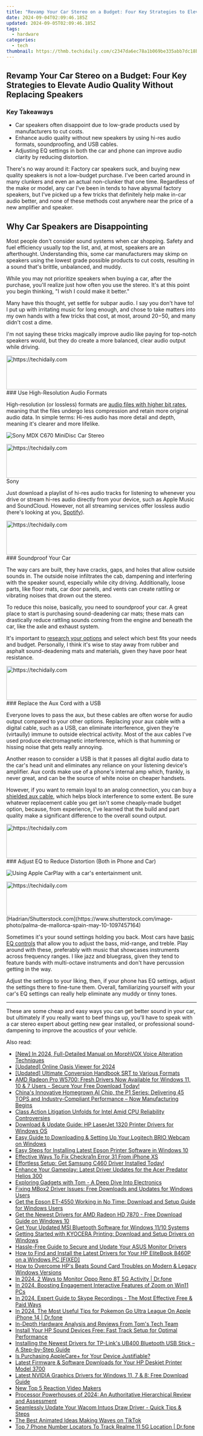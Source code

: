 ```yaml
---
title: "Revamp Your Car Stereo on a Budget: Four Key Strategies to Elevate Audio Quality Without Replacing Speakers"
date: 2024-09-04T02:09:46.185Z
updated: 2024-09-05T02:09:46.185Z
tags:
  - hardware
categories:
  - tech
thumbnail: https://thmb.techidaily.com/c2347da6ec78a1b069be335abb7dc18b2b1262d176e6b4d47161337afbbb6cd1.jpeg
---
```


## Revamp Your Car Stereo on a Budget: Four Key Strategies to Elevate Audio Quality Without Replacing Speakers

### Key Takeaways

* Car speakers often disappoint due to low-grade products used by manufacturers to cut costs.
* Enhance audio quality without new speakers by using hi-res audio formats, soundproofing, and USB cables.
* Adjusting EQ settings in both the car and phone can improve audio clarity by reducing distortion.

 There's no way around it: Factory car speakers suck, and buying new quality speakers is not a low-budget purchase. I've been carted around in many clunkers and even an actual non-clunker that one time. Regardless of the make or model, any car I've been in tends to have abysmal factory speakers, but I've picked up a few tricks that definitely help make in-car audio better, and none of these methods cost anywhere near the price of a new amplifier and speaker.

## **Why Car Speakers are Disappointing** 

 Most people don't consider sound systems when car shopping. Safety and fuel efficiency usually top the list, and, at most, speakers are an afterthought. Understanding this, some car manufacturers may skimp on speakers using the lowest grade possible products to cut costs, resulting in a sound that's brittle, unbalanced, and muddy.

 While you may not prioritize speakers when buying a car, after the purchase, you'll realize just how often you use the stereo. It's at this point you begin thinking, "I wish I could make it better."

 Many have this thought, yet settle for subpar audio. I say you don't have to! I put up with irritating music for long enough, and chose to take matters into my own hands with a few tricks that cost, at most, around $20-$50, and many didn't cost a dime.

 I'm not saying these tricks magically improve audio like paying for top-notch speakers would, but they do create a more balanced, clear audio output while driving.

<!-- affiliate ads begin -->
<a href="https://appsumo.8odi.net/c/5597632/2030385/7443" target="_top" id="2030385">
  <img src="//a.impactradius-go.com/display-ad/7443-2030385" border="0" alt="https://techidaily.com" width="728" height="90"/>
</a>
<img height="0" width="0" src="https://appsumo.8odi.net/i/5597632/2030385/7443" style="position:absolute;visibility:hidden;" border="0" />
<!-- affiliate ads end -->
###  Use High-Resolution Audio Formats

 High-resolution (or lossless) formats are [audio files with higher bit rates](https://youtube-lab.techidaily.com/24-engineering-engaging-media-excerpts/), meaning that the files undergo less compression and retain more original audio data. In simple terms: Hi-res audio has more detail and depth, meaning it's clearer and more lifelike.

![Sony MDX C670 MiniDisc Car Stereo](https://static1.howtogeekimages.com/wordpress/wp-content/uploads/2020/07/mdx_c670.jpg) 

<!-- affiliate ads begin -->
<a href="https://homestyler.sjv.io/c/5597632/1943647/22993" target="_top" id="1943647">
  <img src="//a.impactradius-go.com/display-ad/22993-1943647" border="0" alt="https://techidaily.com" width="728" height="90"/>
</a>
<img height="0" width="0" src="https://homestyler.sjv.io/i/5597632/1943647/22993" style="position:absolute;visibility:hidden;" border="0" />
<!-- affiliate ads end -->
Sony

 Just download a playlist of hi-res audio tracks for listening to whenever you drive or stream hi-res audio directly from your device, such as Apple Music and SoundCloud. However, not all streaming services offer lossless audio (here's looking at you, [Spotify](https://fox-links.techidaily.com/cheerful-account-creation-handbook-for-2024/)).

<!-- affiliate ads begin -->
<a href="https://aligracehair.sjv.io/c/5597632/1896510/19272" target="_top" id="1896510">
  <img src="//a.impactradius-go.com/display-ad/19272-1896510" border="0" alt="https://techidaily.com" width="728" height="90"/>
</a>
<img height="0" width="0" src="https://aligracehair.sjv.io/i/5597632/1896510/19272" style="position:absolute;visibility:hidden;" border="0" />
<!-- affiliate ads end -->
###  Soundproof Your Car

 The way cars are built, they have cracks, gaps, and holes that allow outside sounds in. The outside noise infiltrates the cab, dampening and interfering with the speaker sound, especially while city driving. Additionally, loose parts, like floor mats, car door panels, and vents can create rattling or vibrating noises that drown out the stereo.

 To reduce this noise, basically, you need to soundproof your car. A great place to start is purchasing sound-deadening car mats; these mats can drastically reduce rattling sounds coming from the engine and beneath the car, like the axle and exhaust system.

 It's important to [research your options](https://autoquarterly.com/best-sound-deadening-mats/) and select which best fits your needs and budget. Personally, I think it's wise to stay away from rubber and asphalt sound-deadening mats and materials, given they have poor heat resistance.

<!-- affiliate ads begin -->
<a href="https://aligracehair.sjv.io/c/5597632/1918666/19272" target="_top" id="1918666">
  <img src="//a.impactradius-go.com/display-ad/19272-1918666" border="0" alt="https://techidaily.com" width="728" height="90"/>
</a>
<img height="0" width="0" src="https://aligracehair.sjv.io/i/5597632/1918666/19272" style="position:absolute;visibility:hidden;" border="0" />
<!-- affiliate ads end -->
###  Replace the Aux Cord with a USB

 Everyone loves to pass the aux, but these cables are often worse for audio output compared to your other options. Replacing your aux cable with a digital cable, such as a USB, can eliminate interference, given they're (virtaully) immune to outside electrical activity. Most of the aux cables I've used produce electromagnetic interference, which is that humming or hissing noise that gets really annoying.

 Another reason to consider a USB is that it passes all digital audio data to the car's head unit and eliminates any reliance on your listening device's amplifier. Aux cords make use of a phone's internal amp which, frankly, is never great, and can be the source of white noise on cheaper handsets.

 However, if you want to remain loyal to an analog connection, you can buy a [shielded aux cable](https://www.amazon.com/UGREEN-Auxiliary-Shielded-Compatible-Headphones/dp/B08M8ZMZ44/?tag=hotoge-20&ascsubtag=UUhtgUeUpU2003067&asc%5Frefurl=https%3A%2F%2Fwww.howtogeek.com%2F4-ways-to-improve-your-cars-audio-without-buying-new-speakers%2F&asc%5Fcampaign=Evergreen), which helps block interference to some extent. Be sure whatever replacement cable you get isn't some cheaply-made budget option, because, from experience, I've learned that the build and part quality make a significant difference to the overall sound output.

<!-- affiliate ads begin -->
<a href="https://appsumo.8odi.net/c/5597632/2037319/7443" target="_top" id="2037319">
  <img src="//a.impactradius-go.com/display-ad/7443-2037319" border="0" alt="https://techidaily.com" width="728" height="90"/>
</a>
<img height="0" width="0" src="https://appsumo.8odi.net/i/5597632/2037319/7443" style="position:absolute;visibility:hidden;" border="0" />
<!-- affiliate ads end -->
###  Adjust EQ to Reduce Distortion (Both in Phone and Car)

![Using Apple CarPlay with a car's entertainment unit.](https://static1.howtogeekimages.com/wordpress/wp-content/uploads/2024/05/carplayfeatured.jpg) 

<!-- affiliate ads begin -->
<a href="https://appsumo.8odi.net/c/5597632/2037346/7443" target="_top" id="2037346">
  <img src="//a.impactradius-go.com/display-ad/7443-2037346" border="0" alt="https://techidaily.com" width="728" height="90"/>
</a>
<img height="0" width="0" src="https://appsumo.8odi.net/i/5597632/2037346/7443" style="position:absolute;visibility:hidden;" border="0" />
<!-- affiliate ads end -->
[Hadrian/Shutterstock.com](https://www.shutterstock.com/image-photo/palma-de-mallorca-spain-may-10-1097457164)

 Sometimes it's your sound settings holding you back. Most cars have [basic EQ controls](https://windows11.techidaily.com/savor-ultimate-digital-windows-world/) that allow you to adjust the bass, mid-range, and treble. Play around with these, preferably with music that showcases instruments across frequency ranges. I like jazz and bluegrass, given they tend to feature bands with multi-octave instruments and don't have percussion getting in the way.

 Adjust the settings to your liking, then, if your phone has EQ settings, adjust the settings there to fine-tune them. Overall, familiarizing yourself with your car's EQ settings can really help eliminate any muddy or tinny tones.

---

 These are some cheap and easy ways you can get better sound in your car, but ultimately if you really want to beef things up, you'll have to speak with a car stereo expert about getting new gear installed, or professional sound-dampening to improve the acoustics of your vehicle.

<ins class="adsbygoogle"
     style="display:block"
     data-ad-format="autorelaxed"
     data-ad-client="ca-pub-7571918770474297"
     data-ad-slot="1223367746"></ins>



<ins class="adsbygoogle"
     style="display:block"
     data-ad-client="ca-pub-7571918770474297"
     data-ad-slot="8358498916"
     data-ad-format="auto"
     data-full-width-responsive="true"></ins>

<span class="atpl-alsoreadstyle">Also read:</span>
<div><ul>
<li><a href="https://fox-cloud.techidaily.com/new-in-2024-full-detailed-manual-on-morphvox-voice-alteration-techniques/"><u>[New] In 2024, Full-Detailed Manual on MorphVOX Voice Alteration Techniques</u></a></li>
<li><a href="https://facebook-clips.techidaily.com/updated-online-oasis-viewer-for-2024/"><u>[Updated] Online Oasis Viewer for 2024</u></a></li>
<li><a href="https://some-guidance.techidaily.com/updated-ultimate-conversion-handbook-srt-to-various-formats/"><u>[Updated] Ultimate Conversion Handbook  SRT to Various Formats</u></a></li>
<li><a href="https://hardware-help.techidaily.com/amd-radeon-pro-w5700-fresh-drivers-now-available-for-windows-11-10-and-7-users-secure-your-free-download-today/"><u>AMD Radeon Pro W5700: Fresh Drivers Now Available for Windows 11, 10 & 7 Users - Secure Your Free Download Today!</u></a></li>
<li><a href="https://hardware-help.techidaily.com/chinas-innovative-homegrown-ai-chip-the-p1-series-delivering-45-tops-and-industry-compliant-performance-now-manufacturing-begins/"><u>China's Innovative Homegrown AI Chip, the P1 Series: Delivering 45 TOPS and Industry-Compliant Performance – Now Manufacturing Begins</u></a></li>
<li><a href="https://hardware-help.techidaily.com/class-action-litigation-unfolds-for-intel-amid-cpu-reliability-controversies/"><u>Class Action Litigation Unfolds for Intel Amid CPU Reliability Controversies</u></a></li>
<li><a href="https://hardware-help.techidaily.com/download-and-update-guide-hp-laserjet-1320-printer-drivers-for-windows-os/"><u>Download & Update Guide: HP LaserJet 1320 Printer Drivers for Windows OS</u></a></li>
<li><a href="https://hardware-help.techidaily.com/easy-guide-to-downloading-and-setting-up-your-logitech-brio-webcam-on-windows/"><u>Easy Guide to Downloading & Setting Up Your Logitech BRIO Webcam on Windows</u></a></li>
<li><a href="https://hardware-help.techidaily.com/easy-steps-for-installing-latest-epson-printer-software-in-windows-10/"><u>Easy Steps for Installing Latest Epson Printer Software in Windows 10</u></a></li>
<li><a href="https://activate-lock.techidaily.com/effective-ways-to-fix-checkra1n-error-31-from-iphone-xs-by-drfone-ios/"><u>Effective Ways To Fix Checkra1n Error 31 From iPhone XS</u></a></li>
<li><a href="https://hardware-help.techidaily.com/effortless-setup-get-samsung-c460-driver-installed-today/"><u>Effortless Setup: Get Samsung C460 Driver Installed Today!</u></a></li>
<li><a href="https://hardware-help.techidaily.com/enhance-your-gameplay-latest-driver-updates-for-the-acer-predator-helios-300/"><u>Enhance Your Gameplay: Latest Driver Updates for the Acer Predator Helios 300</u></a></li>
<li><a href="https://hardware-help.techidaily.com/exploring-gadgets-with-tom-a-deep-dive-into-electronics/"><u>Exploring Gadgets with Tom - A Deep Dive Into Electronics</u></a></li>
<li><a href="https://hardware-help.techidaily.com/fixing-mbox2-driver-issues-free-downloads-and-updates-for-windows-users/"><u>Fixing MBox2 Driver Issues: Free Downloads and Updates for Windows Users</u></a></li>
<li><a href="https://hardware-help.techidaily.com/get-the-epson-et-4550-working-in-no-time-download-and-setup-guide-for-windows-users/"><u>Get the Epson ET-4550 Working in No Time: Download and Setup Guide for Windows Users</u></a></li>
<li><a href="https://hardware-help.techidaily.com/get-the-newest-drivers-for-amd-radeon-hd-7870-free-download-guide-on-windows-10/"><u>Get the Newest Drivers for AMD Radeon HD 7870 - Free Download Guide on Windows 10</u></a></li>
<li><a href="https://hardware-help.techidaily.com/get-your-updated-msi-bluetooth-software-for-windows-1110-systems/"><u>Get Your Updated MSI Bluetooth Software for Windows 11/10 Systems</u></a></li>
<li><a href="https://hardware-help.techidaily.com/getting-started-with-kyocera-printing-download-and-setup-drivers-on-windows/"><u>Getting Started with KYOCERA Printing: Download and Setup Drivers on Windows</u></a></li>
<li><a href="https://hardware-help.techidaily.com/hassle-free-guide-to-secure-and-update-your-asus-monitor-drivers/"><u>Hassle-Free Guide to Secure and Update Your ASUS Monitor Drivers</u></a></li>
<li><a href="https://hardware-help.techidaily.com/how-to-find-and-install-the-latest-drivers-for-your-hp-elitebook-8460p-on-a-windows-pc-fixed/"><u>How to Find and Install the Latest Drivers for Your HP EliteBook 8460P on a Windows PC [FIXED]</u></a></li>
<li><a href="https://hardware-help.techidaily.com/how-to-overcome-hps-beats-sound-card-troubles-on-modern-and-legacy-windows-versions/"><u>How to Overcome HP's Beats Sound Card Troubles on Modern & Legacy Windows Versions</u></a></li>
<li><a href="https://android-location-track.techidaily.com/in-2024-2-ways-to-monitor-oppo-reno-8t-5g-activity-drfone-by-drfone-virtual-android/"><u>In 2024, 2 Ways to Monitor Oppo Reno 8T 5G Activity | Dr.fone</u></a></li>
<li><a href="https://extra-hints.techidaily.com/in-2024-boosting-engagement-interactive-features-of-zoom-on-win11-pcs/"><u>In 2024, Boosting Engagement  Interactive Features of Zoom on Win11 PCs</u></a></li>
<li><a href="https://remote-screen-capture.techidaily.com/in-2024-expert-guide-to-skype-recordings-the-most-effective-free-and-paid-ways/"><u>In 2024, Expert Guide to Skype Recordings - The Most Effective Free & Paid Ways</u></a></li>
<li><a href="https://ios-pokemon-go.techidaily.com/in-2024-the-most-useful-tips-for-pokemon-go-ultra-league-on-apple-iphone-14-drfone-by-drfone-virtual-ios/"><u>In 2024, The Most Useful Tips for Pokemon Go Ultra League On Apple iPhone 14 | Dr.fone</u></a></li>
<li><a href="https://hardware-help.techidaily.com/in-depth-hardware-analysis-and-reviews-from-toms-tech-team/"><u>In-Depth Hardware Analysis and Reviews From Tom's Tech Team</u></a></li>
<li><a href="https://hardware-help.techidaily.com/install-your-hp-sound-devices-free-fast-track-setup-for-optimal-performance/"><u>Install Your HP Sound Devices Free: Fast Track Setup for Optimal Performance</u></a></li>
<li><a href="https://hardware-help.techidaily.com/installing-the-newest-drivers-for-tp-links-ub400-bluetooth-usb-stick-a-step-by-step-guide/"><u>Installing the Newest Drivers for TP-Link's UB400 Bluetooth USB Stick – A Step-by-Step Guide</u></a></li>
<li><a href="https://buynow-reviews.techidaily.com/is-purchasing-applecareplus-for-your-device-justifiable/"><u>Is Purchasing AppleCare+ for Your Device Justifiable?</u></a></li>
<li><a href="https://hardware-help.techidaily.com/latest-firmware-and-software-downloads-for-your-hp-deskjet-printer-model-3700/"><u>Latest Firmware & Software Downloads for Your HP Deskjet Printer Model 3700</u></a></li>
<li><a href="https://hardware-help.techidaily.com/latest-nvidia-graphics-drivers-for-windows-11-7-and-8-free-download-guide/"><u>Latest NVIDIA Graphics Drivers for Windows 11, 7 & 8: Free Download Guide</u></a></li>
<li><a href="https://ai-video-tools.techidaily.com/new-top-5-reaction-video-makers/"><u>New Top 5 Reaction Video Makers</u></a></li>
<li><a href="https://hardware-help.techidaily.com/processor-powerhouses-of-2024-an-authoritative-hierarchical-review-and-assessment/"><u>Processor Powerhouses of 2024: An Authoritative Hierarchical Review and Assessment</u></a></li>
<li><a href="https://hardware-help.techidaily.com/seamlessly-update-your-wacom-intuos-draw-driver-quick-tips-and-steps/"><u>Seamlessly Update Your Wacom Intuos Draw Driver - Quick Tips & Steps</u></a></li>
<li><a href="https://tiktok-clips.techidaily.com/the-best-animated-ideas-making-waves-on-tiktok/"><u>The Best Animated Ideas Making Waves on TikTok</u></a></li>
<li><a href="https://android-location-track.techidaily.com/top-7-phone-number-locators-to-track-realme-11-5g-location-drfone-by-drfone-virtual-android/"><u>Top 7 Phone Number Locators To Track Realme 11 5G Location | Dr.fone</u></a></li>
</ul></div>
